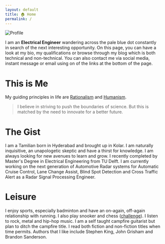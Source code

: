 ```yaml
---
layout: default
title: 🏠 Home
permalink: /
---
```


<img src="{{site.url}}/assets/profile.jpg" alt="Profile">

I am an **Electrical Engineer** wandering across the pale blue dot constantly in search of the next interesting opportunity. On this page, you can have a look at my bio, my qualifications or browse through my blog which is both technical and non-technical. You can also contact me via social media, instant message or email using on of the links at the bottom of the page.

# This is Me

My guiding principles in life are [Rationalism](https://en.wikipedia.org/wiki/Rationalism) and [Humanism](https://en.wikipedia.org/wiki/Humanism).


> I believe in striving to push the boundaries of science. But this is matched by the need to innovate for a better future.

# The Gist

I am a Tamilian born in Hyderabad and brought up in Kolar. I am naturally inquisitive, an unapologetic skeptic and have a thirst for knowledge. I am always looking for new avenues to learn and grow. I recently completed by Master's Degree in Electrical Engineering from TU Delft. I am currently working on the next generation of Automotive Radar systems for Automatic Cruise Control, Lane Change Assist, Blind Spot Detection and Cross Traffic Alert as a Radar Signal Processing Engineer.

# Leisure

I enjoy sports, especially badminton and have an on-again, off-again relationship with running. I also play snooker and chess ([challenge](https://www.chess.com/member/mrkaranj)). I listen to rock, metal and hip-hop music. I am a self taught campfire guitarist but plan to ditch the campfire title. I read both fiction and non-fiction titles when time permits. Authors that I like include Stephen King, John Grisham and Brandon Sanderson.